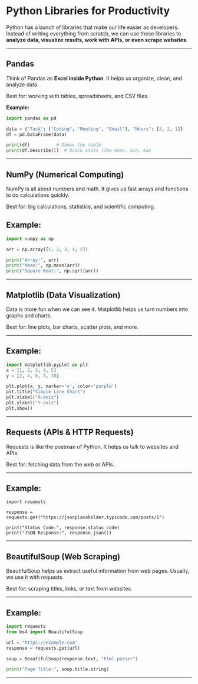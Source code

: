 # Python Libraries for Productivity  

Python has a bunch of libraries that make our life easier as developers. Instead of writing everything from scratch, we can use these libraries to **analyze data, visualize results, work with APIs, or even scrape websites**.  

---

## Pandas 

Think of Pandas as **Excel inside Python**. It helps us organize, clean, and analyze data.  

Best for: working with tables, spreadsheets, and CSV files.  

**Example:**
```python
import pandas as pd

data = {"Task": ["Coding", "Meeting", "Email"], "Hours": [3, 2, 1]}
df = pd.DataFrame(data)

print(df)          # Shows the table
print(df.describe())  # Quick stats like mean, min, max
```

---

## NumPy (Numerical Computing)

NumPy is all about numbers and math. It gives us fast arrays and functions to do calculations quickly.

Best for: big calculations, statistics, and scientific computing.

## Example:

```python
import numpy as np

arr = np.array([1, 2, 3, 4, 5])

print("Array:", arr)
print("Mean:", np.mean(arr))
print("Square Root:", np.sqrt(arr))
```

---

## Matplotlib (Data Visualization)

Data is more fun when we can see it. Matplotlib helps us turn numbers into graphs and charts.

Best for: line plots, bar charts, scatter plots, and more.

---

## Example:

```python
import matplotlib.pyplot as plt
x = [1, 2, 3, 4, 5]
y = [2, 4, 6, 8, 10]

plt.plot(x, y, marker='o', color='purple')
plt.title("Simple Line Chart")
plt.xlabel("X-axis")
plt.ylabel("Y-axis")
plt.show()
```

---

## Requests (APIs & HTTP Requests)

Requests is like the postman of Python. It helps us talk to websites and APIs.

Best for: fetching data from the web or APIs.

---

## Example:

```pyhon
import requests

response = requests.get("https://jsonplaceholder.typicode.com/posts/1")

print("Status Code:", response.status_code)
print("JSON Response:", response.json())
```

---

## BeautifulSoup (Web Scraping)

BeautifulSoup helps us extract useful information from web pages. Usually, we use it with requests.

Best for: scraping titles, links, or text from websites.

---

## Example:

```python
import requests
from bs4 import BeautifulSoup

url = "https://example.com"
response = requests.get(url)

soup = BeautifulSoup(response.text, "html.parser")

print("Page Title:", soup.title.string)
```

---











